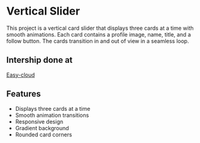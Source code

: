 # Vertical Slider

This project is a vertical card slider that displays three cards at a time with smooth animations. Each card contains a profile image, name, title, and a follow button. The cards transition in and out of view in a seamless loop.

## Intership done at

[Easy-cloud](https://www.easy-cloud.in/)

## Features

- Displays three cards at a time
- Smooth animation transitions
- Responsive design
- Gradient background
- Rounded card corners
